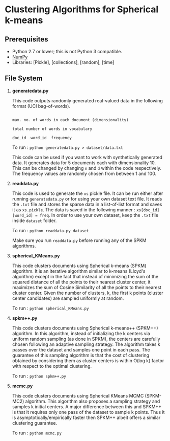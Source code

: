 # Clustering Algorithms for Spherical k-means

## Prerequisites ##

* Python 2.7 or lower; this is not Python 3 compatible.
* [NumPy](http://numpy.org)
* Libraries: [Pickle], [collections], [random], [time]

## File System 

1. __generatedata.py__

   This code outputs randomly generated real-valued data in the following format (UCI bag-of-words).
   
   ```no. of documents
   
   max. no. of words in each document (dimensionality)
   
   total number of words in vocabulary
   
   doc_id  word_id  frequency
   ```
   
   To run : `python generatedata.py > dataset/data.txt`
   
   This code can be used if you want to work with synthetically generated data. It generates data for 5 documents each with dimensionality 10. This can be changed by changing `n` and `d` within the code respectively. The frequency values are randomly chosen from between 1 and 100. 
   
2. __readdata.py__

   This code is used to generate the `xs` pickle file. It can be run either after running `generatedata.py` or for using your own dataset text file. It reads the `.txt` file and stores the sparse data in a list-of-list format and saves it as `xs.pickle`. The data is saved in the following manner : `xs[doc_id][word_id] = freq`. In order to use your own dataset, keep the `.txt` file inside `dataset` folder. 
   
   To run : `python readdata.py dataset` 
   
   Make sure you run `readdata.py` before running any of the SPKM algorithms.
   
3. __spherical_KMeans.py__
 
   This code clusters documents using Spherical k-means (SPKM) algorithm. It is an iterative algorithm similar to k-means (Lloyd's algorithm) except in the fact that instead of minimizing the sum of the squared distance of all the points to their nearest cluster center,  it maximizes the sum of Cosine Similarity of all the points to their nearest cluster center. Given the number of clusters, k, the first k points (cluster center candidates) are sampled uniformly at random. 
   
   To run : `python spherical_KMeans.py`
   
4. __spkm++.py__
 
   This code clusters documents using Spherical k-means++ (SPKM++) algorithm. In this algorithm, instead of initializing the k centers via uniform random sampling  (as done in SPKM), the centers are carefully chosen following an adaptive sampling strategy. The algorithm takes k passes over the dataset and samples one point in each pass. The guarantee of this sampling algorithm is that the cost of clustering obtained by considering them as cluster centers is within O(log k) factor with respect to the optimal clustering. 
   
   To run : `python spkm++.py` 
   
5. __mcmc.py__
 
   This code clusters documents using Spherical KMeans MCMC (SPKM-MC2) algorithm. This algorithm also proposes a sampling strategy and samples k initial centers. A major difference between this and SPKM++ is that it requires only one pass of the dataset to sample k points. Thus it is asymptotically/empirically faster then SPKM++ albeit offers a similar clustering guarantee.
   
   To run : `python mcmc.py` 
